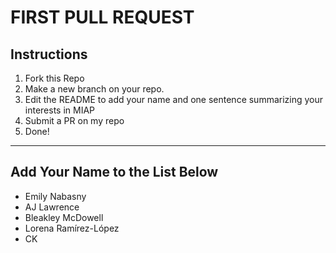# FIRST PULL REQUEST

## Instructions
1. Fork this Repo
2. Make a new branch on your repo.
3. Edit the README to add your name and one sentence summarizing your interests in MIAP
4. Submit a PR on my repo
5. Done!

<hr>

## Add Your Name to the List Below

- Emily Nabasny
- AJ Lawrence
- Bleakley McDowell
- Lorena Ramírez-López
- CK


